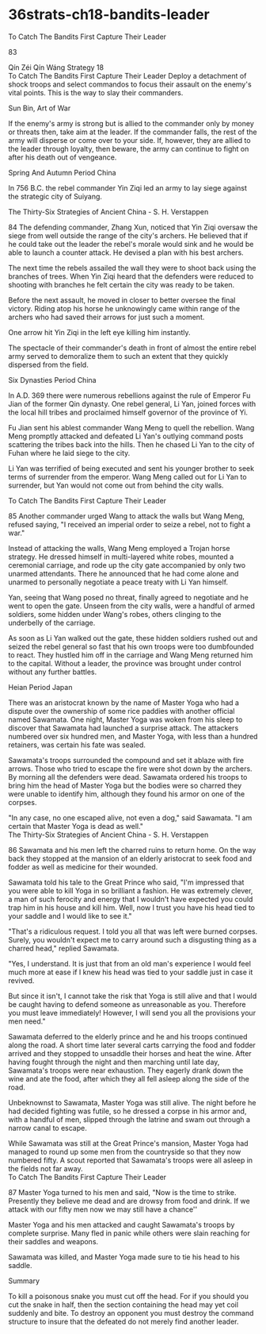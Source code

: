 # 36strats-ch18-bandits-leader

 To Catch The Bandits First Capture Their Leader 
 
83 
 
Qín Zéi Qín Wáng 
Strategy 18                                                   
To Catch The Bandits First Capture Their Leader 
Deploy a detachment of shock troops and select commandos 
to focus their assault on the enemy's vital points. This is the 
way to slay their commanders. 
 
Sun Bin, Art of War 
 
If the enemy's army is strong but is allied to the commander only by 
money or threats then, take aim at the leader. If the commander falls, 
the rest of the army will disperse or come over to your side. If, however, 
they are allied to the leader through loyalty, then beware, the army can 
continue to fight on after his death out of vengeance. 
 
Spring And Autumn Period China 
 
In 756 B.C. the rebel commander Yin Ziqi led an army to lay siege 
against the strategic city of Suiyang.  
 
The Thirty-Six Strategies of Ancient China - S. H. Verstappen 
 
84 
The defending commander, Zhang Xun, noticed that Yin Ziqi oversaw 
the siege from well outside the range of the city's archers. He believed 
that if he could take out the leader the rebel's morale would sink and he 
would be able to launch a counter attack. He devised a plan with his 
best archers. 
 
The next time the rebels assailed the wall they were to shoot back using 
the branches of trees. When Yin Ziqi heard that the defenders were 
reduced to shooting with branches he felt certain the city was ready to 
be taken.  
 
Before the next assault, he moved in closer to better oversee the final 
victory. Riding atop his horse he unknowingly came within range of the 
archers who had saved their arrows for just such a moment.  
 
One arrow hit Yin Ziqi in the left eye killing him instantly.  
 
The spectacle of their commander's death in front of almost the entire 
rebel army served to demoralize them to such an extent that they 
quickly dispersed from the field. 
 
Six Dynasties Period China 
 
In A.D. 369 there were numerous rebellions against the rule of Emperor 
Fu Jian of the former Qin dynasty. One rebel general, Li Yan, joined 
forces with the local hill tribes and proclaimed himself governor of the 
province of Yi.  
 
Fu Jian sent his ablest commander Wang Meng to quell the rebellion. 
Wang Meng promptly attacked and defeated Li Yan's outlying 
command posts scattering the tribes back into the hills. Then he chased 
Li Yan to the city of Fuhan where he laid siege to the city.  
 
Li Yan was terrified of being executed and sent his younger brother to 
seek terms of surrender from the emperor. Wang Meng called out for Li 
Yan to surrender, but Yan would not come out from behind the city 
walls. 
 
 To Catch The Bandits First Capture Their Leader 
 
85 
Another commander urged Wang to attack the walls but Wang Meng, 
refused saying, "I received an imperial order to seize a rebel, not to 
fight a war."  
 
Instead of attacking the walls, Wang Meng employed a Trojan horse 
strategy. He dressed himself in multi-layered white robes, mounted a 
ceremonial carriage, and rode up the city gate accompanied by only 
two unarmed attendants. There he announced that he had come alone 
and unarmed to personally negotiate a peace treaty with Li Yan himself.  
 
Yan, seeing that Wang posed no threat, finally agreed to negotiate and 
he went to open the gate. Unseen from the city walls, were a handful of 
armed soldiers, some hidden under Wang's robes, others clinging to the 
underbelly of the carriage.  
 
As soon as Li Yan walked out the gate, these hidden soldiers rushed out 
and seized the rebel general so fast that his own troops were too 
dumbfounded to react. They hustled him off in the carriage and Wang 
Meng returned him to the capital. Without a leader, the province was 
brought under control without any further battles. 
 
Heian Period Japan 
 
There was an aristocrat known by the name of Master Yoga who had a 
dispute over the ownership of some rice paddies with another official 
named Sawamata. One night, Master Yoga was woken from his sleep 
to discover that Sawamata had launched a surprise attack. The attackers 
numbered over six hundred men, and Master Yoga, with less than a 
hundred retainers, was certain his fate was sealed.  
 
Sawamata's troops surrounded the compound and set it ablaze with fire 
arrows. Those who tried to escape the fire were shot down by the 
archers. By morning all the defenders were dead. Sawamata ordered his 
troops to bring him the head of Master Yoga but the bodies were so 
charred they were unable to identify him, although they found his 
armor on one of the corpses. 
 
"In any case, no one escaped alive, not even a dog," said Sawamata. "I 
am certain that Master Yoga is dead as well."  
The Thirty-Six Strategies of Ancient China - S. H. Verstappen 
 
86 
Sawamata and his men left the charred ruins to return home. On the 
way back they stopped at the mansion of an elderly aristocrat to seek 
food and fodder as well as medicine for their wounded.  
 
Sawamata told his tale to the Great Prince who said, "I'm impressed 
that you were able to kill Yoga in so brilliant a fashion. He was 
extremely clever, a man of such ferocity and energy that I wouldn't 
have expected you could trap him in his house and kill him. Well, now I 
trust you have his head tied to your saddle and I would like to see it." 
 
"That's a ridiculous request. I told you all that was left were burned 
corpses. Surely, you wouldn't expect me to carry around such a 
disgusting thing as a charred head," replied Sawamata. 
 
"Yes, I understand. It is just that from an old man's experience I would 
feel much more at ease if I knew his head was tied to your saddle just in 
case it revived.  
 
But since it isn't, I cannot take the risk that Yoga is still alive and that I 
would be caught having to defend someone as unreasonable as you. 
Therefore you must leave immediately! However, I will send you all the 
provisions your men need." 
 
Sawamata deferred to the elderly prince and he and his troops 
continued along the road. A short time later several carts carrying the 
food and fodder arrived and they stopped to unsaddle their horses and 
heat the wine. After having fought through the night and then marching 
until late day, Sawamata's troops were near exhaustion. They eagerly 
drank down the wine and ate the food, after which they all fell asleep 
along the side of the road. 
 
Unbeknownst to Sawamata, Master Yoga was still alive. The night 
before he had decided fighting was futile, so he dressed a corpse in his 
armor and, with a handful of men, slipped through the latrine and swam 
out through a narrow canal to escape.  
 
While Sawamata was still at the Great Prince's mansion, Master Yoga 
had managed to round up some men from the countryside so that they 
now numbered fifty. A scout reported that Sawamata's troops were all 
asleep in the fields not far away.  
 To Catch The Bandits First Capture Their Leader 
 
87 
Master Yoga turned to his men and said, "Now is the time to strike. 
Presently they believe me dead and are drowsy from food and drink. If 
we attack with our fifty men now we may still have a chance''  
 
Master Yoga and his men attacked and caught Sawamata's troops by 
complete surprise. Many fled in panic while others were slain reaching 
for their saddles and weapons.  
 
Sawamata was killed, and Master Yoga made sure to tie his head to his 
saddle. 
 
Summary 
 
To kill a poisonous snake you must cut off the head. For if you should 
you cut the snake in half, then the section containing the head may yet 
coil suddenly and bite. To destroy an opponent you must destroy the 
command structure to insure that the defeated do not merely find 
another leader. 
 
 
